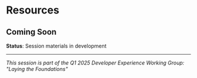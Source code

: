 # Resources

## Coming Soon



**Status**: Session materials in development

---

*This session is part of the Q1 2025 Developer Experience Working Group: "Laying the Foundations"*
